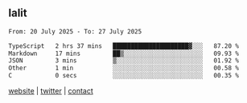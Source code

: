 ## lalit

<!--START_SECTION:waka-->

```txt
From: 20 July 2025 - To: 27 July 2025

TypeScript   2 hrs 37 mins   █████████████████████▓░░░   87.20 %
Markdown     17 mins         ██▒░░░░░░░░░░░░░░░░░░░░░░   09.93 %
JSON         3 mins          ▒░░░░░░░░░░░░░░░░░░░░░░░░   01.92 %
Other        1 min           ░░░░░░░░░░░░░░░░░░░░░░░░░   00.58 %
C            0 secs          ░░░░░░░░░░░░░░░░░░░░░░░░░   00.35 %
```

<!--END_SECTION:waka-->

[website](https://lalit.sh) | [twitter](https://x.com/@lalitcodes) | [contact](https://lalit.sh/contact)
